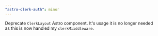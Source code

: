 ```yaml
---
"astro-clerk-auth": minor
---
```


Deprecate `ClerkLayout` Astro component. It's usage it is no longer needed as this is now handled my `clerkMiiddleware`.
